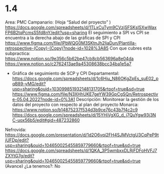 # 1.4

Area: PMC
Campanario: (Hoja “Salud del proyecto” ) https://docs.google.com/spreadsheets/d/1TLxCuTym9CVzjSFSKslSXwWaxFP6B2tqPcmsS5fd8nY/edit?usp=sharing
El seguimiento a SPI vs CPI se encuentra a la derecha abajo de las gráficas de SPI y CPI
https://www.figma.com/file/lPbWQG0M3SKtnJh2IjaDun/Plantilla-retrospective-(Copy)-(Copy)?node-id=1028%3A85
Con que cubres esta subpractica: https://www.notion.so/9e356c5b62be47cb8cb563696a8e04da 
https://www.notion.so/c2762413ae9a45308638bcc34ba1e5a7 
- Gráfica de seguimiento de SCP y CPI
Departamental: https://docs.google.com/spreadsheets/d/1c6Hiu_N86OKgZpEs_suE02_pqB89-yMG/edit?usp=sharing&ouid=103099851932148131705&rtpof=true&sd=true
https://www.figma.com/file/N3XHhUKE7geYW39GpCgSQn/Retrospective-05.04.2022?node-id=0%3A1
Descripción: Monitorear la gestión de los datos del proyecto con respecto al plan del proyecto
Monarca: https://www.notion.so/b14875237f534d3b9ce76c43b7f4c2c9
https://docs.google.com/spreadsheets/d/15YHiVgXG_d_j7QuYgw93j3NC-uox56b5/edit#gid=487232860

Nefrovida: https://docs.google.com/presentation/d/1d2O6vqi2FH4SJMVctgU3CqPeP9tjUFDp/edit?usp=sharing&ouid=104650025455859779660&rtpof=true&sd=true
https://docs.google.com/spreadsheets/d/1QKA_3P5wmbxxDLRjFDFoHVFJ7ZXYtG7g/edit?usp=sharing&ouid=104650025455859779660&rtpof=true&sd=true (Avance)
¿La tenemos?: No